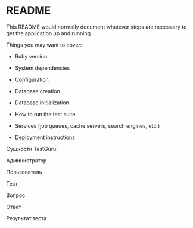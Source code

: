# README

This README would normally document whatever steps are necessary to get the
application up and running.

Things you may want to cover:

* Ruby version

* System dependencies

* Configuration

* Database creation

* Database initialization

* How to run the test suite

* Services (job queues, cache servers, search engines, etc.)

* Deployment instructions

Сущности TestGuru:

Администратор

Пользователь

Тест

Вопрос

Ответ

Результат теста

